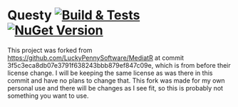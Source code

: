 Questy [![Build & Tests](https://github.com/CorruptComputer/Questy/actions/workflows/build-and-tests.yml/badge.svg?branch=main)](https://github.com/CorruptComputer/Questy/actions/workflows/build-and-tests.yml) [![NuGet Version](https://img.shields.io/nuget/vpre/questy.svg)](https://www.nuget.org/packages/questy)
=======

This project was forked from https://github.com/LuckyPennySoftware/MediatR at commit 3f5c3eca8db07e3791f638243bbb879ef847c09e, which is from before their license change. I will be keeping the same license as was there in this commit and have no plans to change that. This fork was made for my own personal use and there will be changes as I see fit, so this is probably not something you want to use.
